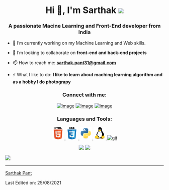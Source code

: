 <h1 align="center">Hi 👋, I'm Sarthak <img height="40" src="(https://emoji.gg/assets/emoji/6189-mariobros-mariohello.gif"></h1>
<h3 align="center">A passionate Macine Learning and Front-End  developer from India</h3>

- 🔭 I’m currently working on my Machine Learning and Web skills.

- 👯 I’m looking to collaborate on **front-end and back-end projects**

- 📫 How to reach me: **sarthak.pant31@gmail.com**

- ⚡ What I like to do: **I like to learn about maching learning algorithm and as a hobby I do photograpy**

<h3 align="center">Connect with me:</h3>
<div align="center">

[![image](https://img.shields.io/badge/LinkedIn-0077B5?style=for-the-badge&logo=linkedin&logoColor=white)](https://www.linkedin.com/in/sarthak-pant-8844521b7/)
[![image](https://img.shields.io/badge/Twitter-1DA1F2?style=for-the-badge&logo=twitter&logoColor=white)](https://twitter.com/1SarthakPant)
[![image](https://img.shields.io/badge/Gmail-D14836?style=for-the-badge&logo=gmail&logoColor=white)](mailto:sarthak.pant31@gmail.com)

</div>

<h3 align="center">Languages and Tools:</h3>

<p align="center"> 
  <a href="https://www.w3.org/html/" target="_blank"> 
    <img src="https://raw.githubusercontent.com/devicons/devicon/master/icons/html5/html5-original-wordmark.svg" alt="html5" width="40" height="40"/> 
  </a>
  <a href="https://www.w3schools.com/css/" target="_blank"> 
    <img src="https://raw.githubusercontent.com/devicons/devicon/master/icons/css3/css3-original-wordmark.svg" alt="css3" width="40" height="40"/> 
  </a> 
  <a href="https://www.python.org" target="_blank"> 
    <img src="https://raw.githubusercontent.com/devicons/devicon/master/icons/python/python-original.svg" alt="python" width="40" height="40"/> 
  </a>   
  <a href="https://www.linux.org/" target="_blank"> 
    <img src="https://raw.githubusercontent.com/devicons/devicon/master/icons/linux/linux-original.svg" alt="linux" width="40" height="40"/> 
  </a> 
  <a href="https://git-scm.com/" target="_blank"> 
    <img src="https://www.vectorlogo.zone/logos/git-scm/git-scm-icon.svg" alt="git" width="40" height="40"/> 
  </a>
</p>

<p align= "center">
  <img height= "150" src="https://github-readme-stats.vercel.app/api?username=sarthakpant772&theme=react&show_icons=true&include_all_commits=true" />
  <img height= "150" src="https://github-readme-stats.vercel.app/api/top-langs/?username=sarthakpant772&theme=react&layout=compact" />
</p>

![](https://komarev.com/ghpvc/?username=sarthakpant772&style=flat-square)

------

[Sarthak Pant](https://github.com/sarthakpant772)

Last Edited on: 25/08/2021
